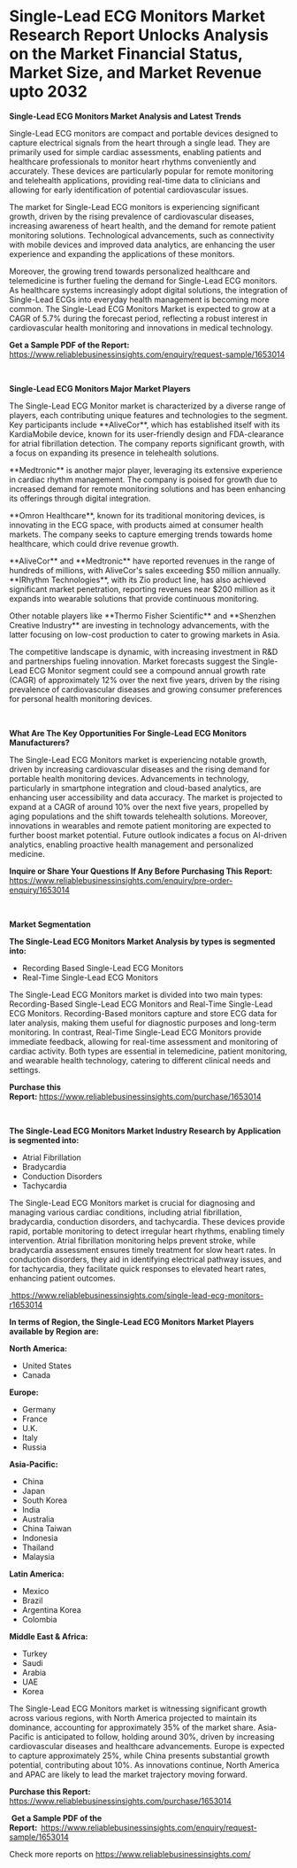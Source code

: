 <p><h1>Single-Lead ECG Monitors Market Research Report Unlocks Analysis on the Market Financial Status, Market Size, and Market Revenue upto 2032</h1></p><p><strong>Single-Lead ECG Monitors Market Analysis and Latest Trends</strong></p>
<p><p>Single-Lead ECG monitors are compact and portable devices designed to capture electrical signals from the heart through a single lead. They are primarily used for simple cardiac assessments, enabling patients and healthcare professionals to monitor heart rhythms conveniently and accurately. These devices are particularly popular for remote monitoring and telehealth applications, providing real-time data to clinicians and allowing for early identification of potential cardiovascular issues.</p><p>The market for Single-Lead ECG monitors is experiencing significant growth, driven by the rising prevalence of cardiovascular diseases, increasing awareness of heart health, and the demand for remote patient monitoring solutions. Technological advancements, such as connectivity with mobile devices and improved data analytics, are enhancing the user experience and expanding the applications of these monitors.</p><p>Moreover, the growing trend towards personalized healthcare and telemedicine is further fueling the demand for Single-Lead ECG monitors. As healthcare systems increasingly adopt digital solutions, the integration of Single-Lead ECGs into everyday health management is becoming more common. The Single-Lead ECG Monitors Market is expected to grow at a CAGR of 5.7% during the forecast period, reflecting a robust interest in cardiovascular health monitoring and innovations in medical technology.</p></p>
<p><strong>Get a Sample PDF of the Report:&nbsp;</strong> <a href="https://www.reliablebusinessinsights.com/enquiry/request-sample/1653014?utm_campaign=3034&utm_medium=2&utm_source=Github&utm_content=ia&utm_term=04032025&utm_id=single-lead-ecg-monitors">https://www.reliablebusinessinsights.com/enquiry/request-sample/1653014</a></p>
<p>&nbsp;</p>
<p><strong>Single-Lead ECG Monitors Major Market Players</strong></p>
<p><p>The Single-Lead ECG Monitor market is characterized by a diverse range of players, each contributing unique features and technologies to the segment. Key participants include **AliveCor**, which has established itself with its KardiaMobile device, known for its user-friendly design and FDA-clearance for atrial fibrillation detection. The company reports significant growth, with a focus on expanding its presence in telehealth solutions.</p><p>**Medtronic** is another major player, leveraging its extensive experience in cardiac rhythm management. The company is poised for growth due to increased demand for remote monitoring solutions and has been enhancing its offerings through digital integration.</p><p>**Omron Healthcare**, known for its traditional monitoring devices, is innovating in the ECG space, with products aimed at consumer health markets. The company seeks to capture emerging trends towards home healthcare, which could drive revenue growth.</p><p>**AliveCor** and **Medtronic** have reported revenues in the range of hundreds of millions, with AliveCor's sales exceeding $50 million annually. **IRhythm Technologies**, with its Zio product line, has also achieved significant market penetration, reporting revenues near $200 million as it expands into wearable solutions that provide continuous monitoring.</p><p>Other notable players like **Thermo Fisher Scientific** and **Shenzhen Creative Industry** are investing in technology advancements, with the latter focusing on low-cost production to cater to growing markets in Asia.</p><p>The competitive landscape is dynamic, with increasing investment in R&D and partnerships fueling innovation. Market forecasts suggest the Single-Lead ECG Monitor segment could see a compound annual growth rate (CAGR) of approximately 12% over the next five years, driven by the rising prevalence of cardiovascular diseases and growing consumer preferences for personal health monitoring devices.</p></p>
<p>&nbsp;</p>
<p><strong>What Are The Key Opportunities For Single-Lead ECG Monitors Manufacturers?</strong></p>
<p><p>The Single-Lead ECG Monitors market is experiencing notable growth, driven by increasing cardiovascular diseases and the rising demand for portable health monitoring devices. Advancements in technology, particularly in smartphone integration and cloud-based analytics, are enhancing user accessibility and data accuracy. The market is projected to expand at a CAGR of around 10% over the next five years, propelled by aging populations and the shift towards telehealth solutions. Moreover, innovations in wearables and remote patient monitoring are expected to further boost market potential. Future outlook indicates a focus on AI-driven analytics, enabling proactive health management and personalized medicine.</p></p>
<p><strong>Inquire or Share Your Questions If Any Before Purchasing This Report:</strong> <a href="https://www.reliablebusinessinsights.com/enquiry/pre-order-enquiry/1653014?utm_campaign=3034&utm_medium=2&utm_source=Github&utm_content=ia&utm_term=04032025&utm_id=single-lead-ecg-monitors">https://www.reliablebusinessinsights.com/enquiry/pre-order-enquiry/1653014</a></p>
<p>&nbsp;</p>
<p><strong>Market Segmentation</strong></p>
<p><strong>The Single-Lead ECG Monitors Market Analysis by types is segmented into:</strong></p>
<p><ul><li>Recording Based Single-Lead ECG Monitors</li><li>Real-Time Single-Lead ECG Monitors</li></ul></p>
<p><p>The Single-Lead ECG Monitors market is divided into two main types: Recording-Based Single-Lead ECG Monitors and Real-Time Single-Lead ECG Monitors. Recording-Based monitors capture and store ECG data for later analysis, making them useful for diagnostic purposes and long-term monitoring. In contrast, Real-Time Single-Lead ECG Monitors provide immediate feedback, allowing for real-time assessment and monitoring of cardiac activity. Both types are essential in telemedicine, patient monitoring, and wearable health technology, catering to different clinical needs and settings.</p></p>
<p><strong>Purchase this Report:&nbsp;</strong><a href="https://www.reliablebusinessinsights.com/purchase/1653014?utm_campaign=3034&utm_medium=2&utm_source=Github&utm_content=ia&utm_term=04032025&utm_id=single-lead-ecg-monitors">https://www.reliablebusinessinsights.com/purchase/1653014</a></p>
<p>&nbsp;</p>
<p><strong>The Single-Lead ECG Monitors Market Industry Research by Application is segmented into:</strong></p>
<p><ul><li>Atrial Fibrillation</li><li>Bradycardia</li><li>Conduction Disorders</li><li>Tachycardia</li></ul></p>
<p><p>The Single-Lead ECG Monitors market is crucial for diagnosing and managing various cardiac conditions, including atrial fibrillation, bradycardia, conduction disorders, and tachycardia. These devices provide rapid, portable monitoring to detect irregular heart rhythms, enabling timely intervention. Atrial fibrillation monitoring helps prevent stroke, while bradycardia assessment ensures timely treatment for slow heart rates. In conduction disorders, they aid in identifying electrical pathway issues, and for tachycardia, they facilitate quick responses to elevated heart rates, enhancing patient outcomes.</p></p>
<p><a href="https://www.reliablebusinessinsights.com/single-lead-ecg-monitors-r1653014?utm_campaign=3034&utm_medium=2&utm_source=Github&utm_content=ia&utm_term=04032025&utm_id=single-lead-ecg-monitors">&nbsp;https://www.reliablebusinessinsights.com/single-lead-ecg-monitors-r1653014</a></p>
<p><strong>In terms of Region, the Single-Lead ECG Monitors Market Players available by Region are:</strong></p>
<p>
    <p> <strong> North America: </strong>
        <ul>
            <li>United States</li>
            <li>Canada</li>
        </ul>
        </p> 
    <p> <strong> Europe: </strong>
        <ul>
            <li>Germany</li>
            <li>France</li>
            <li>U.K.</li>
            <li>Italy</li>
            <li>Russia</li>
        </ul>
        </p> 
    <p> <strong> Asia-Pacific: </strong>
        <ul>
            <li>China</li>
            <li>Japan</li>
            <li>South Korea</li>
            <li>India</li>
            <li>Australia</li>
            <li>China Taiwan</li>
            <li>Indonesia</li>
            <li>Thailand</li>
            <li>Malaysia</li>
        </ul>
        </p> 
    <p> <strong> Latin America: </strong>
        <ul>
            <li>Mexico</li>
            <li>Brazil</li>
            <li>Argentina Korea</li>
            <li>Colombia</li>
        </ul>
        </p> 
    <p> <strong> Middle East & Africa: </strong>
        <ul>
            <li>Turkey</li>
            <li>Saudi</li>
            <li>Arabia</li>
            <li>UAE</li>
            <li>Korea</li>
        </ul>
    </p>
    </p>
<p><p>The Single-Lead ECG Monitors market is witnessing significant growth across various regions, with North America projected to maintain its dominance, accounting for approximately 35% of the market share. Asia-Pacific is anticipated to follow, holding around 30%, driven by increasing cardiovascular diseases and healthcare advancements. Europe is expected to capture approximately 25%, while China presents substantial growth potential, contributing about 10%. As innovations continue, North America and APAC are likely to lead the market trajectory moving forward.</p></p>
<p><strong>Purchase this Report: </strong><a href="https://www.reliablebusinessinsights.com/purchase/1653014?utm_campaign=3034&utm_medium=2&utm_source=Github&utm_content=ia&utm_term=04032025&utm_id=single-lead-ecg-monitors">https://www.reliablebusinessinsights.com/purchase/1653014</a></p>
<p>&nbsp;<strong>Get a Sample PDF of the Report:&nbsp;&nbsp;</strong><a href="https://www.reliablebusinessinsights.com/enquiry/request-sample/1653014?utm_campaign=3034&utm_medium=2&utm_source=Github&utm_content=ia&utm_term=04032025&utm_id=single-lead-ecg-monitors">https://www.reliablebusinessinsights.com/enquiry/request-sample/1653014</a></p>
<p><strong></strong></p>
<p>Check more reports on <a href="https://www.reliablebusinessinsights.com/?utm_campaign=3034&utm_medium=2&utm_source=Github&utm_content=ia&utm_term=04032025&utm_id=single-lead-ecg-monitors">https://www.reliablebusinessinsights.com/</a></p>